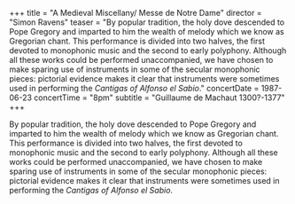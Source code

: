 +++
title = "A Medieval Miscellany/ Messe de Notre Dame"
director = "Simon Ravens"
teaser = "By popular tradition, the holy dove descended to Pope Gregory and imparted to him the wealth of melody which we know as Gregorian chant. This performance is divided into two halves, the first devoted to monophonic music and the second to early polyphony. Although all these works could be performed unaccompanied, we have chosen to make sparing use of instruments in some of the secular monophonic pieces: pictorial evidence makes it clear that instruments were sometimes used in performing the *Cantigas of Alfonso el Sabio*."
concertDate = 1987-06-23
concertTime = "8pm"
subtitle = "Guillaume de Machaut 1300?-1377"
+++

By popular tradition, the holy dove descended to Pope Gregory and imparted to him the wealth of melody which we know as Gregorian chant. This performance is divided into two halves, the first devoted to monophonic music and the second to early polyphony. Although all these works could be performed unaccompanied, we have chosen to make sparing use of instruments in some of the secular monophonic pieces: pictorial evidence makes it clear that instruments were sometimes used in performing the *Cantigas of Alfonso el Sabio*.
